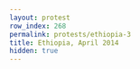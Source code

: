 ```yaml
---
layout: protest
row_index: 268
permalink: protests/ethiopia-3
title: Ethiopia, April 2014
hidden: true
---
```

